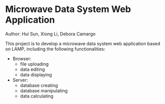 # Microwave Data System Web Application
Author: Hui Sun, Xiong Li, Debora Camargo

This project is to develop a microwave data system web application based on LAMP, including the following functionalities:
- Browser:
  - file uploading
  - data editing
  - data displaying
- Server:
  - database creating
  - database manipulating
  - data calculating
